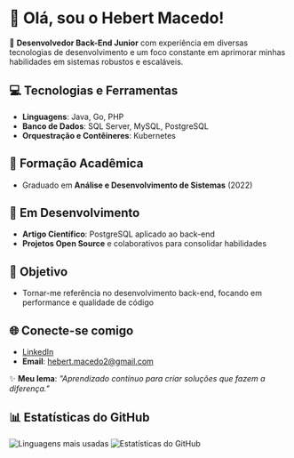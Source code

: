 # 👋 Olá, sou o Hebert Macedo!  

🎯 **Desenvolvedor Back-End Junior** com experiência em diversas tecnologias de desenvolvimento e um foco constante em aprimorar minhas habilidades em sistemas robustos e escaláveis.  

## 💻 Tecnologias e Ferramentas
- **Linguagens**: Java, Go, PHP  
- **Banco de Dados**: SQL Server, MySQL, PostgreSQL  
- **Orquestração e Contêineres**: Kubernetes  

## 📘 Formação Acadêmica
- Graduado em **Análise e Desenvolvimento de Sistemas** (2022)  

## 🚀 Em Desenvolvimento
- **Artigo Científico**: PostgreSQL aplicado ao back-end  
- **Projetos Open Source** e colaborativos para consolidar habilidades  

## 🎯 Objetivo
- Tornar-me referência no desenvolvimento back-end, focando em performance e qualidade de código  

## 🌐 Conecte-se comigo
- [LinkedIn](https://www.linkedin.com/in/hebertmacedo/)  
- **Email**: hebert.macedo2@gmail.com  

✨ **Meu lema**: _"Aprendizado contínuo para criar soluções que fazem a diferença."_  

## 📊 Estatísticas do GitHub
![Linguagens mais usadas](https://github-readme-stats-git-masterrstaa-rickstaa.vercel.app/api/top-langs/?username=HebertMacedo&layout=compact&theme=radical) 
![Estatísticas do GitHub](https://github-readme-stats-git-masterrstaa-rickstaa.vercel.app/api?username=HebertMacedo&show_icons=true&theme=radical)

